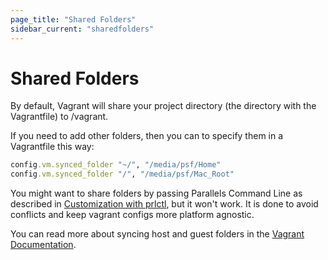 ```yaml
---
page_title: "Shared Folders"
sidebar_current: "sharedfolders"
---
```


# Shared Folders

By default, Vagrant will share your project directory (the directory with the Vagrantfile) to /vagrant.

If you need to add other folders, then you can to specify them in a Vagrantfile this way:

```ruby
config.vm.synced_folder "~/", "/media/psf/Home"
config.vm.synced_folder "/", "/media/psf/Mac_Root"
```

You might want to share folders by passing Parallels Command Line as described in [Customization with prlctl](/docs/configuration.html#prlctl), but it won't work. It is done to avoid conflicts and keep vagrant configs more platform agnostic.

You can read more about syncing host and guest folders in the [Vagrant Documentation](https://www.vagrantup.com/docs/synced-folders/basic_usage.html).
